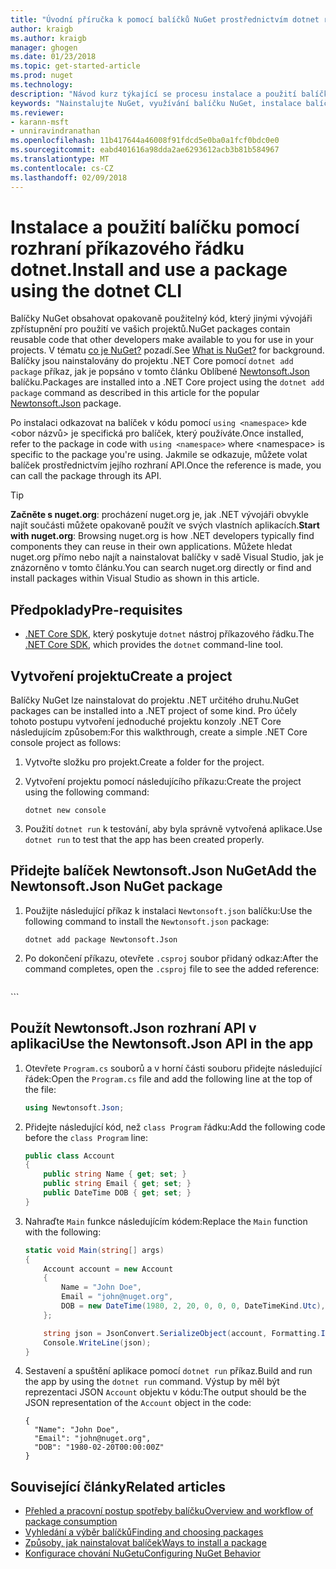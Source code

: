 ```yaml
---
title: "Úvodní příručka k pomocí balíčků NuGet prostřednictvím dotnet rozhraní příkazového řádku | Microsoft Docs"
author: kraigb
ms.author: kraigb
manager: ghogen
ms.date: 01/23/2018
ms.topic: get-started-article
ms.prod: nuget
ms.technology: 
description: "Návod kurz týkající se procesu instalace a použití balíčku NuGet v projektu .NET Core."
keywords: "Nainstalujte NuGet, využívání balíčku NuGet, instalace balíčků NuGet, odkazů na balíček NuGet, pomocí balíčků NuGet"
ms.reviewer:
- karann-msft
- unniravindranathan
ms.openlocfilehash: 11b417644a46008f91fdcd5e0ba0a1fcf0bdc0e0
ms.sourcegitcommit: eabd401616a98dda2ae6293612acb3b81b584967
ms.translationtype: MT
ms.contentlocale: cs-CZ
ms.lasthandoff: 02/09/2018
---
```

# <a name="install-and-use-a-package-using-the-dotnet-cli"></a><span data-ttu-id="af9aa-104">Instalace a použití balíčku pomocí rozhraní příkazového řádku dotnet.</span><span class="sxs-lookup"><span data-stu-id="af9aa-104">Install and use a package using the dotnet CLI</span></span>

<span data-ttu-id="af9aa-105">Balíčky NuGet obsahovat opakovaně použitelný kód, který jinými vývojáři zpřístupnění pro použití ve vašich projektů.</span><span class="sxs-lookup"><span data-stu-id="af9aa-105">NuGet packages contain reusable code that other developers make available to you for use in your projects.</span></span> <span data-ttu-id="af9aa-106">V tématu [co je NuGet?](../What-is-NuGet.md) pozadí.</span><span class="sxs-lookup"><span data-stu-id="af9aa-106">See [What is NuGet?](../What-is-NuGet.md) for background.</span></span> <span data-ttu-id="af9aa-107">Balíčky jsou nainstalovány do projektu .NET Core pomocí `dotnet add package` příkaz, jak je popsáno v tomto článku Oblíbené [Newtonsoft.Json](https://www.nuget.org/packages/Newtonsoft.Json/) balíčku.</span><span class="sxs-lookup"><span data-stu-id="af9aa-107">Packages are installed into a .NET Core project using the `dotnet add package` command as described in this article for the popular [Newtonsoft.Json](https://www.nuget.org/packages/Newtonsoft.Json/) package.</span></span>

<span data-ttu-id="af9aa-108">Po instalaci odkazovat na balíček v kódu pomocí `using <namespace>` kde \<obor názvů\> je specifická pro balíček, který používáte.</span><span class="sxs-lookup"><span data-stu-id="af9aa-108">Once installed, refer to the package in code with `using <namespace>` where \<namespace\> is specific to the package you're using.</span></span> <span data-ttu-id="af9aa-109">Jakmile se odkazuje, můžete volat balíček prostřednictvím jejího rozhraní API.</span><span class="sxs-lookup"><span data-stu-id="af9aa-109">Once the reference is made, you can call the package through its API.</span></span>

> [!Tip]
> <span data-ttu-id="af9aa-110">**Začněte s nuget.org**: procházení nuget.org je, jak .NET vývojáři obvykle najít součásti můžete opakovaně použít ve svých vlastních aplikacích.</span><span class="sxs-lookup"><span data-stu-id="af9aa-110">**Start with nuget.org**: Browsing nuget.org is how .NET developers typically find components they can reuse in their own applications.</span></span> <span data-ttu-id="af9aa-111">Můžete hledat nuget.org přímo nebo najít a nainstalovat balíčky v sadě Visual Studio, jak je znázorněno v tomto článku.</span><span class="sxs-lookup"><span data-stu-id="af9aa-111">You can search nuget.org directly or find and install packages within Visual Studio as shown in this article.</span></span>

## <a name="pre-requisites"></a><span data-ttu-id="af9aa-112">Předpoklady</span><span class="sxs-lookup"><span data-stu-id="af9aa-112">Pre-requisites</span></span>

- <span data-ttu-id="af9aa-113">[.NET Core SDK](https://www.microsoft.com/net/download/), který poskytuje `dotnet` nástroj příkazového řádku.</span><span class="sxs-lookup"><span data-stu-id="af9aa-113">The [.NET Core SDK](https://www.microsoft.com/net/download/), which provides the `dotnet` command-line tool.</span></span>

## <a name="create-a-project"></a><span data-ttu-id="af9aa-114">Vytvoření projektu</span><span class="sxs-lookup"><span data-stu-id="af9aa-114">Create a project</span></span>

<span data-ttu-id="af9aa-115">Balíčky NuGet lze nainstalovat do projektu .NET určitého druhu.</span><span class="sxs-lookup"><span data-stu-id="af9aa-115">NuGet packages can be installed into a .NET project of some kind.</span></span> <span data-ttu-id="af9aa-116">Pro účely tohoto postupu vytvoření jednoduché projektu konzoly .NET Core následujícím způsobem:</span><span class="sxs-lookup"><span data-stu-id="af9aa-116">For this walkthrough, create a simple .NET Core console project as follows:</span></span>

1. <span data-ttu-id="af9aa-117">Vytvořte složku pro projekt.</span><span class="sxs-lookup"><span data-stu-id="af9aa-117">Create a folder for the project.</span></span>

1. <span data-ttu-id="af9aa-118">Vytvoření projektu pomocí následujícího příkazu:</span><span class="sxs-lookup"><span data-stu-id="af9aa-118">Create the project using the following command:</span></span>

    ```cli
    dotnet new console
    ```

1. <span data-ttu-id="af9aa-119">Použití `dotnet run` k testování, aby byla správně vytvořená aplikace.</span><span class="sxs-lookup"><span data-stu-id="af9aa-119">Use `dotnet run` to test that the app has been created properly.</span></span>

## <a name="add-the-newtonsoftjson-nuget-package"></a><span data-ttu-id="af9aa-120">Přidejte balíček Newtonsoft.Json NuGet</span><span class="sxs-lookup"><span data-stu-id="af9aa-120">Add the Newtonsoft.Json NuGet package</span></span>

1. <span data-ttu-id="af9aa-121">Použijte následující příkaz k instalaci `Newtonsoft.json` balíčku:</span><span class="sxs-lookup"><span data-stu-id="af9aa-121">Use the following command to install the `Newtonsoft.json` package:</span></span>

    ```cli
    dotnet add package Newtonsoft.Json
    ```

1. <span data-ttu-id="af9aa-122">Po dokončení příkazu, otevřete `.csproj` soubor přidaný odkaz:</span><span class="sxs-lookup"><span data-stu-id="af9aa-122">After the command completes, open the `.csproj` file to see the added reference:</span></span>

    ```xml
  <ItemGroup>
    <PackageReference Include="Newtonsoft.Json" Version="10.0.3" />
  </ItemGroup>
    ```

## <a name="use-the-newtonsoftjson-api-in-the-app"></a><span data-ttu-id="af9aa-123">Použít Newtonsoft.Json rozhraní API v aplikaci</span><span class="sxs-lookup"><span data-stu-id="af9aa-123">Use the Newtonsoft.Json API in the app</span></span>

1. <span data-ttu-id="af9aa-124">Otevřete `Program.cs` souborů a v horní části souboru přidejte následující řádek:</span><span class="sxs-lookup"><span data-stu-id="af9aa-124">Open the `Program.cs` file and add the following line at the top of the file:</span></span>

    ```cs
    using Newtonsoft.Json;
    ```

1. <span data-ttu-id="af9aa-125">Přidejte následující kód, než `class Program` řádku:</span><span class="sxs-lookup"><span data-stu-id="af9aa-125">Add the following code before the `class Program` line:</span></span>

    ```cs
    public class Account
    {
        public string Name { get; set; }
        public string Email { get; set; }
        public DateTime DOB { get; set; }
    }
    ```

1. <span data-ttu-id="af9aa-126">Nahraďte `Main` funkce následujícím kódem:</span><span class="sxs-lookup"><span data-stu-id="af9aa-126">Replace the `Main` function with the following:</span></span>

    ```cs
    static void Main(string[] args)
    {
        Account account = new Account
        {
            Name = "John Doe",
            Email = "john@nuget.org",
            DOB = new DateTime(1980, 2, 20, 0, 0, 0, DateTimeKind.Utc),
        };

        string json = JsonConvert.SerializeObject(account, Formatting.Indented);
        Console.WriteLine(json);
    }
    ```

1. <span data-ttu-id="af9aa-127">Sestavení a spuštění aplikace pomocí `dotnet run` příkaz.</span><span class="sxs-lookup"><span data-stu-id="af9aa-127">Build and run the app by using the `dotnet run` command.</span></span> <span data-ttu-id="af9aa-128">Výstup by měl být reprezentaci JSON `Account` objektu v kódu:</span><span class="sxs-lookup"><span data-stu-id="af9aa-128">The output should be the JSON representation of the `Account` object in the code:</span></span>

    ```output
    {
      "Name": "John Doe",
      "Email": "john@nuget.org",
      "DOB": "1980-02-20T00:00:00Z"
    }
    ```

## <a name="related-articles"></a><span data-ttu-id="af9aa-129">Související články</span><span class="sxs-lookup"><span data-stu-id="af9aa-129">Related articles</span></span>

- [<span data-ttu-id="af9aa-130">Přehled a pracovní postup spotřeby balíčku</span><span class="sxs-lookup"><span data-stu-id="af9aa-130">Overview and workflow of package consumption</span></span>](../consume-packages/overview-and-workflow.md)
- [<span data-ttu-id="af9aa-131">Vyhledání a výběr balíčků</span><span class="sxs-lookup"><span data-stu-id="af9aa-131">Finding and choosing packages</span></span>](../consume-packages/finding-and-choosing-packages.md)
- [<span data-ttu-id="af9aa-132">Způsoby, jak nainstalovat balíček</span><span class="sxs-lookup"><span data-stu-id="af9aa-132">Ways to install a package</span></span>](../consume-packages/ways-to-install-a-package.md)
- [<span data-ttu-id="af9aa-133">Konfigurace chování NuGetu</span><span class="sxs-lookup"><span data-stu-id="af9aa-133">Configuring NuGet Behavior</span></span>](../consume-packages/configuring-nuget-behavior.md)
